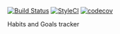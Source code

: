 [![Build Status](https://travis-ci.org/borNfreee/SimpleHabits.svg?branch=master)](https://travis-ci.org/borNfreee/SimpleHabits) [![StyleCI](https://styleci.io/repos/65413292/shield)](https://styleci.io/repos/65413292)
[![codecov](https://codecov.io/gh/borNfreee/SimpleHabits/branch/master/graph/badge.svg)](https://codecov.io/gh/borNfreee/SimpleHabits)

Habits and Goals tracker
